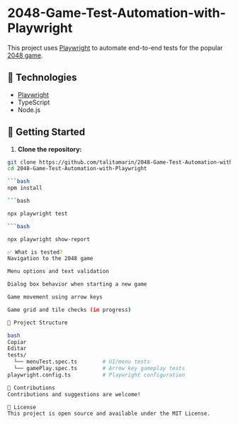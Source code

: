 # 2048-Game-Test-Automation-with-Playwright

This project uses [Playwright](https://playwright.dev/) to automate end-to-end tests for the popular [2048 game](https://play2048.co/).

## 🧪 Technologies

- [Playwright](https://playwright.dev/)
- TypeScript
- Node.js

## 🚀 Getting Started

1. **Clone the repository:**

```bash
git clone https://github.com/talitamarin/2048-Game-Test-Automation-with-Playwright.git
cd 2048-Game-Test-Automation-with-Playwright

```bash
npm install

```bash

npx playwright test

```bash

npx playwright show-report

✅ What is tested?
Navigation to the 2048 game

Menu options and text validation

Dialog box behavior when starting a new game

Game movement using arrow keys

Game grid and tile checks (in progress)

📁 Project Structure

bash
Copiar
Editar
tests/
  └── menuTest.spec.ts        # UI/menu tests
  └── gamePlay.spec.ts        # Arrow key gameplay tests
playwright.config.ts          # Playwright configuration

🤝 Contributions
Contributions and suggestions are welcome!

📜 License
This project is open source and available under the MIT License.
